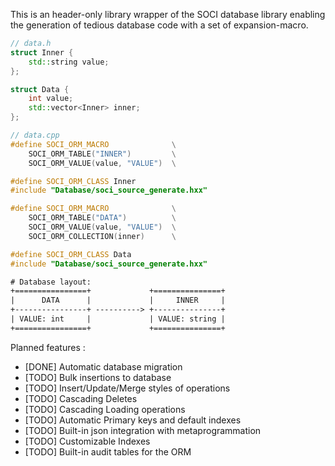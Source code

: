 This is an header-only library wrapper of the SOCI database library enabling the generation of tedious database code with a set of expansion-macro.

```c++
// data.h
struct Inner {
    std::string value;
};

struct Data {
    int value;
    std::vector<Inner> inner;
};

// data.cpp
#define SOCI_ORM_MACRO              \
    SOCI_ORM_TABLE("INNER")         \
    SOCI_ORM_VALUE(value, "VALUE")  \

#define SOCI_ORM_CLASS Inner
#include "Database/soci_source_generate.hxx"

#define SOCI_ORM_MACRO              \
    SOCI_ORM_TABLE("DATA")          \
    SOCI_ORM_VALUE(value, "VALUE")  \
    SOCI_ORM_COLLECTION(inner)      \

#define SOCI_ORM_CLASS Data
#include "Database/soci_source_generate.hxx"
```

```txt
# Database layout:
+================+             +===============+
|      DATA      |             |     INNER     |
+----------------+ ----------> +---------------+
| VALUE: int     |             | VALUE: string |
+================+             +===============+

```

Planned features :

* [DONE] Automatic database migration
* [TODO] Bulk insertions to database
* [TODO] Insert/Update/Merge styles of operations
* [TODO] Cascading Deletes
* [TODO] Cascading Loading operations
* [TODO] Automatic Primary keys and default indexes
* [TODO] Built-in json integration with metaprogrammation
* [TODO] Customizable Indexes
* [TODO] Built-in audit tables for the ORM
